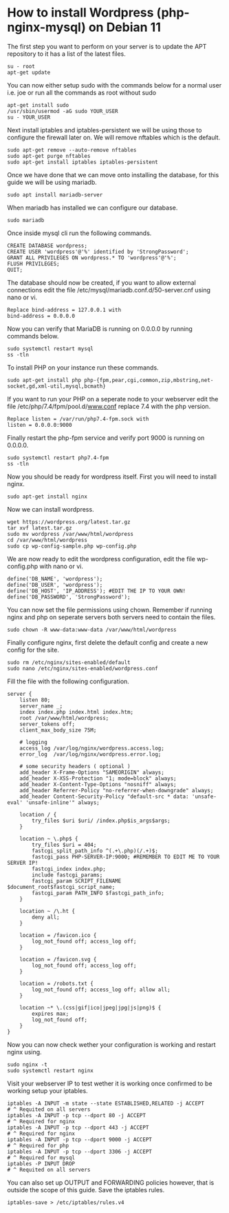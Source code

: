 # How to install Wordpress (php-nginx-mysql) on Debian 11

The first step you want to perform on your server is to update the APT repository to it has a list of the latest files.
```
su - root
apt-get update
```
You can now either setup sudo with the commands below for a normal user i.e. joe or run all the commands as root without sudo
```
apt-get install sudo
/usr/sbin/usermod -aG sudo YOUR_USER
su - YOUR_USER
```
Next install iptables and iptables-persistent we will be using those to configure the firewall later on. We will remove nftables which is the default.
```
sudo apt-get remove --auto-remove nftables
sudo apt-get purge nftables
sudo apt-get install iptables iptables-persistent
```
Once we have done that we can move onto installing the database, for this guide we will be using mariadb.
```
sudo apt install mariadb-server
```
When mariadb has installed we can configure our database.
```
sudo mariadb
```
Once inside mysql cli run the following commands.
```
CREATE DATABASE wordpress;
CREATE USER 'wordpress'@'%' identified by 'StrongPassword';
GRANT ALL PRIVILEGES ON wordpress.* TO 'wordpress'@'%';
FLUSH PRIVILEGES;
QUIT;
```
The database should now be created, if you want to allow external connections edit the file /etc/mysql/mariadb.conf.d/50-server.cnf using nano or vi.
```
Replace bind-address = 127.0.0.1 with
bind-address = 0.0.0.0
```
Now you can verify that MariaDB is running on 0.0.0.0 by running commands below.
```
sudo systemctl restart mysql
ss -tln
```
To install PHP on your instance run these commands.
```
sudo apt-get install php php-{fpm,pear,cgi,common,zip,mbstring,net-socket,gd,xml-util,mysql,bcmath}
```
If you want to run your PHP on a seperate node to your webserver edit the file /etc/php/7.4/fpm/pool.d/www.conf replace 7.4 with the php version.
```
Replace listen = /var/run/php7.4-fpm.sock with
listen = 0.0.0.0:9000
```
Finally restart the php-fpm service and verify port 9000 is running on 0.0.0.0.
```
sudo systemctl restart php7.4-fpm
ss -tln
```
Now you should be ready for wordpress itself. First you will need to install nginx.
```
sudo apt-get install nginx
```
Now we can install wordpress.
```
wget https://wordpress.org/latest.tar.gz
tar xvf latest.tar.gz
sudo mv wordpress /var/www/html/wordpress
cd /var/www/html/wordpress
sudo cp wp-config-sample.php wp-config.php
```
We are now ready to edit the wordpress configuration, edit the file wp-config.php with nano or vi.
```
define('DB_NAME', 'wordpress');
define('DB_USER', 'wordpress');
define('DB_HOST', 'IP_ADDRESS'); #EDIT THE IP TO YOUR OWN!
define('DB_PASSWORD', 'StrongPassword');
```
You can now set the file permissions using chown. Remember if running nginx and php on seperate servers both servers need to contain the files.
```
sudo chown -R www-data:www-data /var/www/html/wordpress
```
Finally configure nginx, first delete the default config and create a new config for the site.
```
sudo rm /etc/nginx/sites-enabled/default
sudo nano /etc/nginx/sites-enabled/wordpress.conf
```
Fill the file with the following configuration.
```
server {
    listen 80;
    server_name _;
    index index.php index.html index.htm;
    root /var/www/html/wordpress;
    server_tokens off;
    client_max_body_size 75M;

    # logging
    access_log /var/log/nginx/wordpress.access.log;
    error_log  /var/log/nginx/wordpress.error.log;

    # some security headers ( optional )
    add_header X-Frame-Options "SAMEORIGIN" always;
    add_header X-XSS-Protection "1; mode=block" always;
    add_header X-Content-Type-Options "nosniff" always;
    add_header Referrer-Policy "no-referrer-when-downgrade" always;
    add_header Content-Security-Policy "default-src * data: 'unsafe-eval' 'unsafe-inline'" always;

    location / {
        try_files $uri $uri/ /index.php$is_args$args;
    }

    location ~ \.php$ {
        try_files $uri = 404;
        fastcgi_split_path_info ^(.+\.php)(/.+)$;
        fastcgi_pass PHP-SERVER-IP:9000; #REMEMBER TO EDIT ME TO YOUR SERVER IP!
        fastcgi_index index.php;
        include fastcgi_params;
        fastcgi_param SCRIPT_FILENAME $document_root$fastcgi_script_name;
        fastcgi_param PATH_INFO $fastcgi_path_info;
    }

    location ~ /\.ht {
        deny all;
    }

    location = /favicon.ico {
        log_not_found off; access_log off;
    }

    location = /favicon.svg {
        log_not_found off; access_log off;
    }

    location = /robots.txt {
        log_not_found off; access_log off; allow all;
    }

    location ~* \.(css|gif|ico|jpeg|jpg|js|png)$ {
        expires max;
        log_not_found off;
    }
}
```
Now you can now check wether your configuration is working and restart nginx using.
```
sudo nginx -t
sudo systemctl restart nginx
```
Visit your webserver IP to test wether it is working once confirmed to be working setup your iptables.
```
iptables -A INPUT -m state --state ESTABLISHED,RELATED -j ACCEPT
# ^ Requited on all servers 
iptables -A INPUT -p tcp --dport 80 -j ACCEPT 
# ^ Required for nginx
iptables -A INPUT -p tcp --dport 443 -j ACCEPT
# ^ Required for nginx
iptables -A INPUT -p tcp --dport 9000 -j ACCEPT
# ^ Required for php
iptables -A INPUT -p tcp --dport 3306 -j ACCEPT
# ^ Required for mysql
iptables -P INPUT DROP
# ^ Requited on all servers 
```
You can also set up OUTPUT and FORWARDING policies however, that is outside the scope of this guide. Save the iptables rules.
```
iptables-save > /etc/iptables/rules.v4
```
